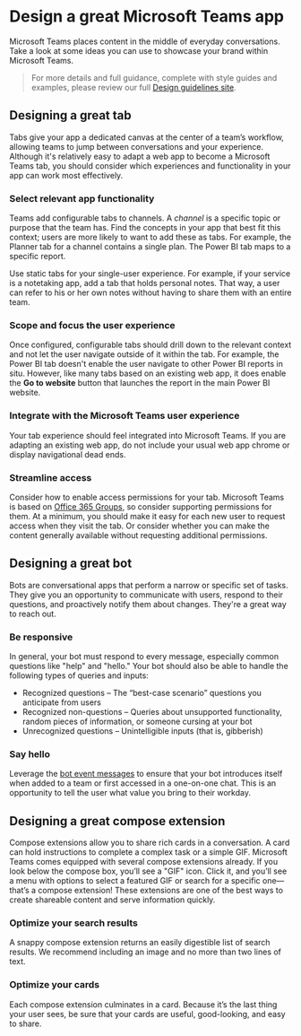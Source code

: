 # Design a great Microsoft Teams app

Microsoft Teams places content in the middle of everyday conversations. Take a look at some ideas you can use to showcase your brand within Microsoft Teams.

>For more details and full guidance, complete with style guides and examples, please review our full [Design guidelines site](http://aka.ms/microsoftteamsdesignguidelines).

## Designing a great tab 

Tabs give your app a dedicated canvas at the center of a team’s workflow, allowing teams to jump between conversations and your experience. Although it's relatively easy to adapt a web app to become a Microsoft Teams tab, you should consider which experiences and functionality in your app can work most effectively.

### Select relevant app functionality

Teams add configurable tabs to channels. A *channel* is a specific topic or purpose that the team has. Find the concepts in your app that best fit this context; users are more likely to want to add these as tabs. For example, the Planner tab for a channel contains a single plan. The Power BI tab maps to a specific report.

Use static tabs for your single-user experience. For example, if your service is a notetaking app, add a tab that holds personal notes. That way, a user can refer to his or her own notes without having to share them with an entire team.

### Scope and focus the user experience

Once configured, configurable tabs should drill down to the relevant context and not let the user navigate outside of it within the tab. For example, the Power BI tab doesn't enable the user navigate to other Power BI reports in situ. However, like many tabs based on an existing web app, it does enable the **Go to website** button that launches the report in the main Power BI website.

### Integrate with the Microsoft Teams user experience

Your tab experience should feel integrated into Microsoft Teams. If you are adapting an existing web app, do not include your usual web app chrome or display navigational dead ends.

### Streamline access 

Consider how to enable access permissions for your tab. Microsoft Teams is based on [Office 365 Groups](https://support.office.com/en-us/article/Learn-about-Office-365-groups-b565caa1-5c40-40ef-9915-60fdb2d97fa2), so consider supporting permissions for them. At a minimum, you should make it easy for each new user to request access when they visit the tab. Or consider whether you can make the content generally available without requesting additional permissions.

## Designing a great bot

Bots are conversational apps that perform a narrow or specific set of tasks. They give you an opportunity to communicate with users, respond to their questions, and proactively notify them about changes. They're a great way to reach out.

### Be responsive

In general, your bot must respond to every message, especially common questions like "help" and "hello." Your bot should also be able to handle the following types of queries and inputs: 

* Recognized questions – The “best-case scenario” questions you anticipate from users
* Recognized non-questions – Queries about unsupported functionality, random pieces of information, or someone cursing at your bot
* Unrecognized questions – Unintelligible inputs (that is, gibberish)

### Say hello

Leverage the [bot event messages](botevents.md) to ensure that your bot introduces itself when added to a team or first accessed in a one-on-one chat. This is an opportunity to tell the user what value you bring to their workday.

## Designing a great compose extension

Compose extensions allow you to share rich cards in a conversation. A card can hold instructions to complete a complex task or a simple GIF. Microsoft Teams comes equipped with several compose extensions already. If you look below the compose box, you’ll see a "GIF" icon. Click it, and you’ll see a menu with options to select a featured GIF or search for a specific one—that’s a compose extension! These extensions are one of the best ways to create shareable content and serve information quickly.

### Optimize your search results

A snappy compose extension returns an easily digestible list of search results. We recommend including an image and no more than two lines of text.

### Optimize your cards

Each compose extension culminates in a card. Because it’s the last thing your user sees, be sure that your cards are useful, good-looking, and easy to share.
